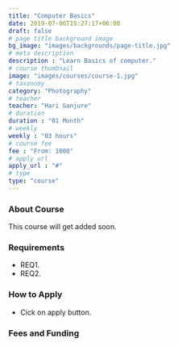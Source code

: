 ```yaml
---
title: "Computer Basics"
date: 2019-07-06T15:27:17+06:00
draft: false
# page title background image
bg_image: "images/backgrounds/page-title.jpg"
# meta description
description : "Learn Basics of computer."
# course thumbnail
image: "images/courses/course-1.jpg"
# taxonomy
category: "Photography"
# teacher
teacher: "Hari Ganjure"
# duration
duration : "01 Month"
# weekly
weekly : "03 hours"
# course fee
fee : "From: 1000"
# apply url
apply_url : "#"
# type
type: "course"
---
```



### About Course

This course will get added soon.</p>

### Requirements



* REQ1.
* REQ2.



### How to Apply

* Cick on apply button.


### Fees and Funding